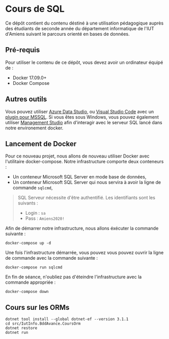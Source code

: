 Cours de SQL
============

Ce dépôt contient du contenu déstiné à une utilisation pédagogique auprès des étudiants de seconde année du département informatique de l'IUT d'Amiens suivant le parcours orienté en bases de données.

Pré-requis
----------

Pour utiliser le contenu de ce dépôt, vous devez avoir un ordinateur équipé de :

- Docker 17.09.0+
- Docker Compose

Autres outils
-------------

Vous pouvez utiliser [Azure Data Studio](https://docs.microsoft.com/fr-fr/sql/azure-data-studio/download?view=sql-server-ver15), ou [Visual Studio Code](https://code.visualstudio.com/) avec un [plugin pour MSSQL](https://docs.microsoft.com/fr-fr/sql/visual-studio-code/sql-server-develop-use-vscode?view=sql-server-ver15). Si vous êtes sous Windows, vous pouvez également utiliser [Management Studio](https://docs.microsoft.com/en-us/sql/ssms/download-sql-server-management-studio-ssms?view=sql-server-2017) afin d'interagir avec le serveur SQL lancé dans notre environement docker.

Lancement de Docker
-------------------

Pour ce nouveau projet, nous allons de nouveau utiliser Docker avec l'utilitaire docker-compose. Notre infrastructure comporte deux conteneurs :
- Un conteneur Microsoft SQL Server en mode base de données,
- Un conteneur Microsoft SQL Server qui nous servira à avoir la ligne de commande `sqlcmd`,

> SQL Serveur nécessite d'être authentifié. Les identifiants sont les suivants :
>
> - Login : `sa`
> - Pass  : `Amiens2020!`

Afin de démarrer notre infrastructure, nous allons éxécuter la commande suivante :

```
docker-compose up -d
```

Une fois l'infrastructure démarrée, vous pouvez vous pouvez ouvrir la ligne de commande avec la commande suivante :

```
docker-compose run sqlcmd
```

En fin de séance, n'oubliez pas d'éteindre l'infrastructure avec la commande appropriée :

```
docker-compose down
```

Cours sur les ORMs
------------------

```
dotnet tool install --global dotnet-ef --version 3.1.1
cd src/IutInfo.BddAvance.CoursOrm
dotnet restore
dotnet run
```
